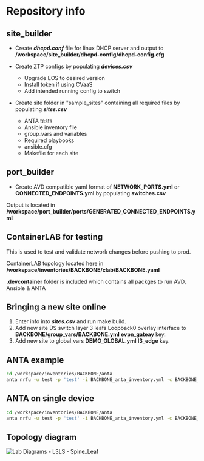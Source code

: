 # Repository info

## site_builder

- Create ***dhcpd.conf*** file for linux DHCP server and output to **/workspace/site_builder/dhcpd-config/dhcpd-config.cfg**

- Create ZTP configs by populating ***devices.csv***
  - Upgrade EOS to desired version
  - Install token if using CVaaS
  - Add intended running config to switch

- Create site folder in "sample_sites" containing all required files by populating ***sites.csv***
  - ANTA tests
  - Ansible inventory file
  - group_vars and variables
  - Required playbooks
  - ansible.cfg
  - Makefile for each site

## port_builder

- Create AVD compatible yaml format of **NETWORK_PORTS.yml** or **CONNECTED_ENDPOINTS.yml** by populating **switches.csv**

Output is located in **/workspace/port_builder/ports/GENERATED_CONNECTED_ENDPOINTS.yml**

## ContainerLAB for testing

This is used to test and validate network changes before pushing to prod.

ContainerLAB topology located here in **/workspace/inventories/BACKBONE/clab/BACKBONE.yaml**

**.devcontainer** folder is included which contains all packges to run AVD, Ansible & ANTA

## Bringing a new site online

1. Enter info into ***sites.csv*** and run make build.
2. Add new site DS switch layer 3 leafs Loopback0 overlay interface to **BACKBONE/group_vars/BACKBONE.yml** **evpn_gateay** key.
3. Add new site to global_vars **DEMO_GLOBAL.yml** **l3_edge** key.

## ANTA example

```sh
cd /workspace/inventories/BACKBONE/anta
anta nrfu -u test -p 'test' -i BACKBONE_anta_inventory.yml -c BACKBONE_anta_tests.yml
```

## ANTA on single device

```sh
cd /workspace/inventories/BACKBONE/anta
anta nrfu -u test -p 'test' -i BACKBONE_anta_inventory.yml -c BACKBONE_anta_tests.yml -d BACKBONE-M12-BL1
```

## Topology diagram

![Lab Diagrams - L3LS - Spine_Leaf](https://github.com/user-attachments/assets/cc85d9af-ef99-48b5-9cac-8868ebfed249)
